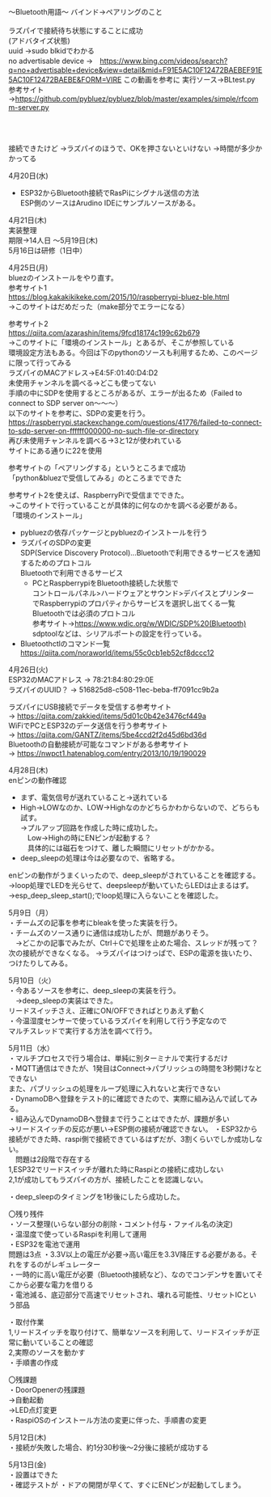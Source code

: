 ～Bluetooth用語～
バインド→ペアリングのこと
<br>
<br>
ラズパイで接続待ち状態にすることに成功  
(アドバタイズ状態)  
uuid →sudo blkidでわかる  
no advertisable device →　https://www.bing.com/videos/search?q=no+advertisable+device&view=detail&mid=F91E5AC10F12472BAEBEF91E5AC10F12472BAEBE&FORM=VIRE
この動画を参考に
実行ソース→BLtest.py  
参考サイト→https://github.com/pybluez/pybluez/blob/master/examples/simple/rfcomm-server.py  

<br>
<br>

接続できたけど
→ラズパイのほうで、OKを押さないといけない
→時間が多少かかってる  

4月20日(水)  
- ESP32からBluetooth接続でRasPiにシグナル送信の方法  
  ESP側のソースはArudino IDEにサンプルソースがある。
  
4月21日(木)  
 実装整理  
 期限→14人日 ～5月19日(木)  
 5月16日は研修（1日中）

4月25日(月)  
bluezのインストールをやり直す。  
参考サイト1  
https://blog.kakakikikeke.com/2015/10/raspberrypi-bluez-ble.html  
→このサイトはだめだった（make部分でエラーになる）  

参考サイト2  
https://qiita.com/azarashin/items/9fcd18174c199c62b679  
→このサイトに「環境のインストール」とあるが、そこが参照している  
 環境設定方法もある。今回は下のpythonのソースも利用するため、このページに限って行ってみる  
ラズパイのMACアドレス→E4:5F:01:40:D4:D2  
未使用チャンネルを調べる→どこも使ってない  
手順の中にSDPを使用するところがあるが、エラーが出るため（Failed to connect to SDP server on～～～）  
以下のサイトを参考に、SDPの変更を行う。  
https://raspberrypi.stackexchange.com/questions/41776/failed-to-connect-to-sdp-server-on-ffffff000000-no-such-file-or-directory  
再び未使用チャンネルを調べる→3と12が使われている  
サイトにある通りに22を使用  

参考サイトの「ペアリングする」というところまで成功  
「python&bluezで受信してみる」のところまでできた  

参考サイト2を使えば、RaspberryPiで受信までできた。  
→このサイトで行っていることが具体的に何なのかを調べる必要がある。  
「環境のインストール」  
- pybluezの依存パッケージとpybluezのインストールを行う  
- ラズパイのSDPの変更  
  SDP(Service Discovery Protocol)...Bluetoothで利用できるサービスを通知するためのプロトコル  
    Bluetoothで利用できるサービス  
    - PCとRaspberrypiをBluetooth接続した状態で  
      コントロールパネル>ハードウェアとサウンド>デバイスとプリンター  
      でRaspberrypiのプロパティからサービスを選択し出てくる一覧  
    Bluetoothでは必須のプロトコル  
    参考サイト→https://www.wdic.org/w/WDIC/SDP%20(Bluetooth)  
  sdptoolなどは、シリアルポートの設定を行っている。  
- Bluetoothctlのコマンド一覧  
  https://qiita.com/noraworld/items/55c0cb1eb52cf8dccc12  

4月26日(火)  
ESP32のMACアドレス → 78:21:84:80:29:0E  
ラズパイのUUID？ → 516825d8-c508-11ec-beba-ff7091cc9b2a  

ラズパイにUSB接続でデータを受信する参考サイト  
→ https://qiita.com/zakkied/items/5d01c0b42e3476cf449a  
WiFiでPCとESP32のデータ送信を行う参考サイト  
→ https://qiita.com/GANTZ/items/5be4ccd2f2d45d6bd36d  
Bluetoothの自動接続が可能なコマンドがある参考サイト  
→ https://nwpct1.hatenablog.com/entry/2013/10/19/190029  

4月28日(木)  
enピンの動作確認  
- まず、電気信号が送れていること→送れている  
- High→LOWなのか、LOW→Highなのかどちらかわからないので、どちらも試す。  
  →プルアップ回路を作成した時に成功した。  
  　Low→Highの時にENピンが起動する？  
  　具体的には磁石をつけて、離した瞬間にリセットがかかる。  
- deep_sleepの処理は今は必要なので、省略する。  

enピンの動作がうまくいったので、deep_sleepがされていることを確認する。  
→loop処理でLEDを光らせて、deepsleepが動いていたらLEDは止まるはず。  
 →esp_deep_sleep_start();でloop処理に入らないことを確認した。  

5月9日（月）  
・チームズの記事を参考にbleakを使った実装を行う。  
・チームズのソース通りに通信は成功したが、問題がありそう。  
　→どこかの記事でみたが、Ctrl＋Cで処理を止めた場合、スレッドが残って？  
   次の接続ができなくなる。 
  →ラズパイはつけっぱで、ESPの電源を抜いたり、つけたりしてみる。 

5月10日（火）  
・今あるソースを参考に、deep_sleepの実装を行う。  
　→deep_sleepの実装はできた。  
リードスイッチさえ、正確にON/OFFできればとりあえず動く  
・今温湿度センサーで使っているラズパイを利用して行う予定なので  
  マルチスレッドで実行する方法を調べて行う。  

5月11日（水）  
・マルチプロセスで行う場合は、単純に別ターミナルで実行するだけ  
・MQTT通信はできたが、1発目はConnect→パブリッシュの時間を3秒開けなとできない  
  また、パブリッシュの処理をループ処理に入れないと実行できない  
・DynamoDBへ登録をテスト的に確認できたので、実際に組み込んで試してみる。  
・組み込んでDynamoDBへ登録まで行うことはできたが、課題が多い  
  →リードスイッチの反応が悪い→ESP側の接続が確認できない。
・ESP32から接続ができた時、raspi側で接続できているはずだが、3割くらいでしか成功しない。  
　問題は2段階で存在する  
  1,ESP32でリードスイッチが離れた時にRaspiとの接続に成功しない  
  2,1が成功してもラズパイの方が、接続したことを認識しない。

・deep_sleepのタイミングを1秒後にしたら成功した。  

〇残り残件  
 ・ソース整理(いらない部分の削除・コメント付与・ファイル名の決定)  
 ・温湿度で使っているRaspiを利用して運用  
 ・ESP32を電池で運用  
   問題は3点
   ・3.3V以上の電圧が必要→高い電圧を3.3V降圧する必要がある。それをするのがレギュレーター  
   ・一時的に高い電圧が必要（Bluetooth接続など）、なのでコンデンサを置いてそこから必要な電力を借りる  
   ・電池減る、底辺部分で高速でリセットされ、壊れる可能性、リセットICという部品  

 ・取付作業  
   1,リードスイッチを取り付けて、簡単なソースを利用して、リードスイッチが正常に動いていることの確認  
   2,実際のソースを動かす  
 ・手順書の作成  

 〇残課題  
 ・DoorOpenerの残課題  
   →自動起動  
   →LED点灯変更  
 ・RaspiOSのインストール方法の変更に伴った、手順書の変更  

5月12日(木)  
・接続が失敗した場合、約1分30秒後～2分後に接続が成功する  

5月13日(金)  
・設置はできた  
・確認テストが
・ドアの開閉が早くて、すぐにENピンが起動してしまう。  
